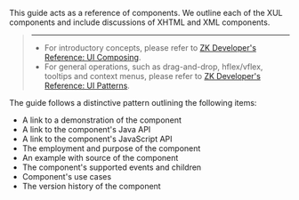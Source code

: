 This guide acts as a reference of components. We outline each of the XUL
components and include discussions of XHTML and XML components.

> ------------------------------------------------------------------------
>
> - For introductory concepts, please refer to [ZK Developer's
>   Reference: UI
>   Composing](ZK_Developer's_Reference/UI_Composing).
> - For general operations, such as drag-and-drop, hflex/vflex, tooltips
>   and context menus, please refer to [ZK Developer's Reference: UI
>   Patterns](ZK_Developer's_Reference/UI_Patterns).

The guide follows a distinctive pattern outlining the following items:

- A link to a demonstration of the component
- A link to the component's Java API
- A link to the component's JavaScript API
- The employment and purpose of the component
- An example with source of the component
- The component's supported events and children
- Component's use cases
- The version history of the component

